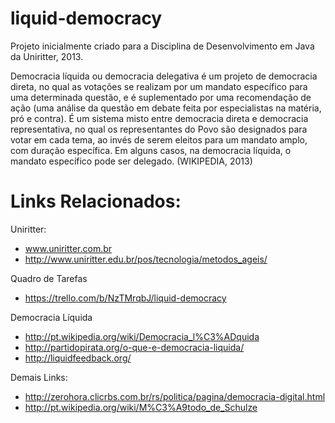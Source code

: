 liquid-democracy
================

Projeto inicialmente criado para a Disciplina de Desenvolvimento em Java da Uniritter, 2013.

Democracia líquida ou democracia delegativa é um projeto de democracia direta, no qual as votações 
se realizam por um mandato específico para uma determinada questão, e é suplementado por uma recomendação 
de ação (uma análise da questão em debate feita por especialistas na matéria, pró e contra). É um sistema 
misto entre democracia direta e democracia representativa, no qual os representantes do Povo são designados 
para votar em cada tema, ao invés de serem eleitos para um mandato amplo, com duração específica. Em alguns 
casos, na democracia líquida, o mandato específico pode ser delegado. (WIKIPEDIA, 2013)


Links Relacionados:
===================

Uniritter:
* www.uniritter.com.br
* http://www.uniritter.edu.br/pos/tecnologia/metodos_ageis/

Quadro de Tarefas
* https://trello.com/b/NzTMrqbJ/liquid-democracy

Democracia Líquida
* http://pt.wikipedia.org/wiki/Democracia_l%C3%ADquida
* http://partidopirata.org/o-que-e-democracia-liquida/
* http://liquidfeedback.org/

Demais Links:
* http://zerohora.clicrbs.com.br/rs/politica/pagina/democracia-digital.html
* http://pt.wikipedia.org/wiki/M%C3%A9todo_de_Schulze
